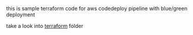
this is sample terraform code for aws codedeploy pipeline with blue/green deployment

take a look into [terraform](terraform) folder
